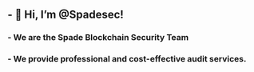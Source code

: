 ## - 👋 Hi, I’m @Spadesec!
### - We are the Spade Blockchain Security Team
### - We provide professional and cost-effective audit services.



